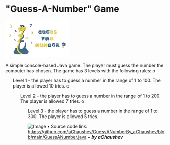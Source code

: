 # "Guess-A-Number" Game
<img alt="Image" width="200px" src="assets/images/GuessANumber-Pic.png"></img>

A simple console-based Java game.
Тhe player must guess the number the computer has chosen.
The game has 3 levels with the following rules:
o	<ul>Level 1 - the player has to guess a number in the range of 1 to 100. The player is allowed 10 tries.
o	<ul>Level 2 -  the player has to guess a number in the range of 1 to 200. The player is allowed 7 tries.
o	<ul>Level 3 -  the player has to guess a number in the range of 1 to 300. The player is allowed 5 tries.

<img alt="Image" width="400px" src="assets/images/GuessANumber – Screenshot.png"></img>
• Source code link: https://github.com/aChaushev/GuessANumberBy_aChaushev/blob/main/GuessANumber.java
• ***by aChaushev***